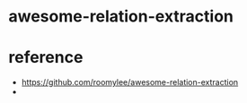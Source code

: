 # awesome-relation-extraction











# reference
- https://github.com/roomylee/awesome-relation-extraction
- 
